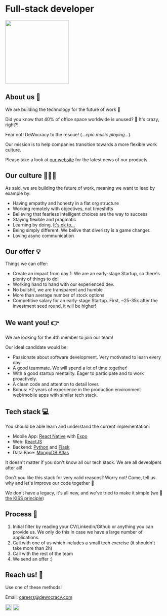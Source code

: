 # Full-stack developer

<p style="text-aling:center;">
    <img src="https://media.giphy.com/media/j3hPcb6njMd0NAAbvV/giphy-downsized.gif" alt="" width="200" />
</p>

## About us 💜

We are building the technology for the future of work 💫

Did you know that 40% of office space worldwide is unused? 🤯 It's crazy, right?!

Fear not! DeWocracy to the rescue! (_...epic music playing..._).

Our mission is to help companies transition towards a more flexible work culture.

Please take a look at [our website](https://dewocracy.com) for the latest news of our products.

## Our culture 👩🏽‍🎤

As said, we are building the future of work, meaning we want to lead by example by:

- Having empathy and honesty in a flat org structure
- Working remotely with objectives, not timeshifts
- Believing that fearless intelligent choices are the way to success
- Staying flexible and pragmatic
- Learning by doing. [It's ok to...](https://govdesign.tumblr.com/post/144909646023/its-ok-to)
- Being simply different. We belive that diveristy is a game changer.
- Loving async communication

## Our offer 💡

Things we can offer:

- Create an impact from day 1. We are an early-stage Startup, so there's plenty of things to do!
- Working hand to hand with our experienced dev.
- No bullshit, we are transparent and humble
- More than average number of stock options
- Competitive salary for an early-stage Startup. First, ~25-35k after the investment seed round, it will be higher!


## We want you! 👉

We are looking for the 4th member to join our team!

Our ideal candidate would be:

- Passionate about software development. Very motivated to learn every day.
- A good teammate. We will spend a lot of time together!
- With a good startup mentality. Eager to participate and to work proactively.
- A clean code and attention to detail lover.
- Bonus: +2 years of experience in the production environment web/mobile apps with similar tech stack.


## Tech stack 💻

You should be able learn and understand the current implementation:

- Mobile App: [React Native](https://reactnative.dev/) with [Expo](https://expo.io/)
- Web: [ReactJS](https://reactjs.org/)
- Backend: [Python](https://www.python.org/) and [Flask](https://flask.palletsprojects.com/en/1.1.x/)
- Data Base: [MongoDB Atlas](https://www.mongodb.com)

It doesn't matter if you don't know all our tech stack. We are all deveolpers after all!

Don't you like this stack for very valid reasons? Worry not! Come, tell us why and let's improve our code together 🤝

We don't have a legacy, it's all new, and we've tried to make it simple (we 💚 [the KISS principle](https://en.wikipedia.org/wiki/KISS_principle))

## Process 🏁

1. Initial filter by reading your CV/LinkedIn/Github or anything you can provide us. We only do this in case we have a large number of applications.
2. Call with one of us which includes a small tech exercise (it shouldn't take more than 2h)
3. Call with the rest of the team 
4. We send an offer :)

## Reach us! 💌

Use one of these methods!

Email: careers@dewocracy.com

<a href="https://www.linkedin.com/company/dewocracy/" target="_blank"><img src="https://cdn3.iconfinder.com/data/icons/social-media-2169/24/social_media_social_media_logo_likedin-512.png" alt="linkedin" width="20"/></a>  <a href="https://twitter.com/de_wocracy" target="_blank"><img src="https://cdn2.iconfinder.com/data/icons/social-media-2285/512/1_Twitter3_colored_svg-512.png" alt="twitter" width="20"/></a>
